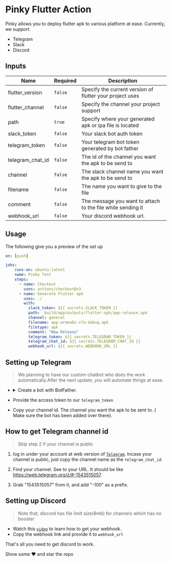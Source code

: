 # Pinky Flutter Action

Pinky allows you to deploy flutter apk to various platform at ease. Currently, we support. 

- Telegram
- Slack
- Discord

## Inputs

| Name                  | Required | Description                                                                                                                                       |
|-----------------------|----------|---------------------------------------------------------------------------------------------------------------------------------------------------|
| flutter_version       | `false`  | Specify the current version of flutter your project uses |
| flutter_channel       | `false`  | Specify the channel your project support                                                                                                            |
| path                  | `true`  | Specify where your generated apk or ipa file is located                                             |
| slack_token           | `false`  | Your slack bot auth token                     |
| telegram_token        | `false`  | Your telegram bot token generated by bot father   |
| telegram_chat_id      | `false`  | The id of the channel you want the apk to be send to                                                                                                          |
| channel               | `false`  | The slack channel name you want the apk to be send to                        |
| filename              | `false`  | The name you want to give to the file  |
| comment               | `false`  | The message you want to attach to the file while sending it                                                                                                                                |
| webhook_url     | `false`  |  Your discord webhook url.                                                                                                                             |


## Usage

The following give you a preview of the set up

`````yaml
on: [push]

jobs:
    runs-on: ubuntu-latest
    name: Pinky Test
    steps:
      - name: Checkout
        uses: actions/checkout@v3
      - name: Generate Flutter apk
        uses: ./ 
        with:
          slack_token: ${{ secrets.SLACK_TOKEN }}
          path:  build/app/outputs/flutter-apk/app-release.apk
          channel: general
          filename: app-armeabi-v7a-debug.apk
          filetype: apk
          comment: "New Release"
          telegram_token: ${{ secrets.TELEGRAM_TOKEN }}
          telegram_chat_id: ${{ secrets.TELEGRAM_CHAT_ID }}
          webhook_url: ${{ secrets.WEBHOOK_URL }}

`````

## Setting up  Telegram

> We planning to have our custom chatbot who does the work automatically.After the next update, you will automate things at ease.


- <details>
  <summary> Create a bot with BotFather.</summary>
  <ul>
   <li>Start a new conversation with the <a href="https://telegram.me/ botfather">`BotFather`</a></li>

   <li>Send /newbot to create a new Telegram bot.</li>

   <li>When asked, enter a name for the bot.</li>

   <li>Give the Telegram bot a unique username. Note that the bot name must end with the word "bot" (case-insensitive).</li>

   <li>Copy and save the Telegram bot's access token for later steps.</li>
  </ul>
</details>


- Provide the access token to our `telegram_token`

- Copy your channel id. The channel you want the apk to be sent to. ( Make sure the bot has been added over there).


## How to get Telegram channel id

> Skip step 2 if your channel is public

  1. log in under your account at web version of [`Telegram`](https://web.telegram.org). Incase your channel is public, just copy the channel name as the `telegram_chat_id`.

  2. Find your channel. See to your URL. It should be like https://web.telegram.org/z/#-1543515057.

  3. Grab "1543515057" from it, and add "-100" as a prefix.


## Setting up Discord

> Note that, discord has file limit size(8mb) for channels which has no booster

 - Watch this [`video`](https://www.youtube.com/watch?v=wzdZLWonn0Y) to learn how to get your webhook. 
 - Copy the webhook link and provide it to `webhook_url`

 That's all you need to get discord to work.



Show some ❤️ and star the repo



